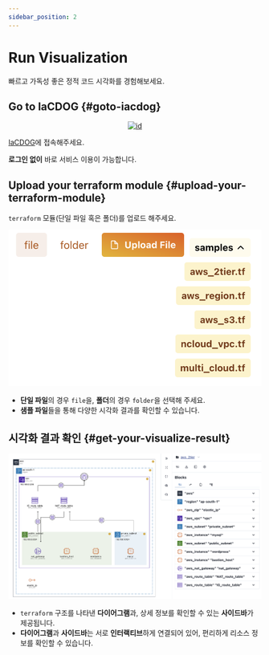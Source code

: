 ```yaml
---
sidebar_position: 2
---
```


# Run Visualization

빠르고 가독성 좋은 정적 코드 시각화를 경험해보세요.

## Go to IaCDOG {#goto-iacdog}

<p align="center">
  <a
    href="https://www.initcloud.io/iacdog/visualizer"
    target="_blank"
    rel="noreferrer noopener"
    alt="iacdog-logo"
  >
    <img src="/img/logo.png" alt="id" style={{ width: 200 }} />
  </a>
</p>

[IaCDOG](https://www.initcloud.io/iacdog/visualizer)에 접속해주세요.

**로그인 없이** 바로 서비스 이용이 가능합니다.

## Upload your terraform module {#upload-your-terraform-module}

`terraform` 모듈(단일 파일 혹은 폴더)를 업로드 해주세요.

![IaCDOG-upload-border](./img/upload-with-sample.png)

- **단일 파일**의 경우 `file`을, **폴더**의 경우 `folder`을 선택해 주세요.
- **샘플 파일**들을 통해 다양한 시각화 결과를 확인할 수 있습니다.

## 시각화 결과 확인 {#get-your-visualize-result}

![IaCDOG-result-border](./img/result.png)

- `terraform` 구조를 나타낸 **다이어그램**과, 상세 정보를 확인할 수 있는 **사이드바**가 제공됩니다.
- **다이어그램**과 **사이드바**는 서로 **인터랙티브**하게 연결되어 있어, 편리하게 리소스 정보를 확인할 수 있습니다.
